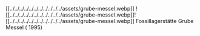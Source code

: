 
[[../../../../../../../../../../../assets/grube-messel.webp]]
![[../../../../../../../../../../../assets/grube-messel.webp]]![[../../../../../../../../../../../assets/grube-messel.webp]]
Fossillagerstätte Grube Messel ( 1995) 
